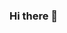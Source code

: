 ### Hi there 👋

<!--
**homgorn/homgorn** is a ✨ _special_ ✨ repository because its `README.md` (this file) appears on your GitHub profile.

Here are some ideas to get you started:

- 🔭 I’m currently working on ...
- 🌱 I’m currently learning ...
- 👯 I’m looking to collaborate on ...
- 🤔 I’m looking for help with ...
- 💬 Ask me about ...
- 📫 How to reach me: ...
- 😄 Pronouns: ...
- ⚡ Fun fact: ...
<div>
    <table cellspacing="0" cellpadding="0" style="border-collapse:collapse;">
        <tbody>
            <tr>
                <td colspan="4" style="width:481.9pt; vertical-align:top;">
                    <p style="margin-top:0pt; margin-bottom:0pt; widows:0; orphans:0; font-size:25pt;"><strong><span style="font-family:Arial;">Леонид Д&nbsp;</span></strong></p>
                    <p style="margin-top:0pt; margin-bottom:0pt; line-height:13pt; widows:0; orphans:0;"><span style="font-family:Arial; font-size:9pt;">Мужчина</span></p>
                    <p style="margin-top:0pt; margin-bottom:0pt; line-height:13pt; widows:0; orphans:0;"><span style="font-family:Arial; font-size:9pt;">&nbsp;</span></p>
                    <p style="margin-top:0pt; margin-bottom:0pt; line-height:13pt; widows:0; orphans:0;"><span style="font-family:Arial; font-size:9pt;">+7</span><span style="font-family:Arial; font-size:9pt;">&nbsp;</span><span style="font-family:Arial; font-size:9pt;">(950)</span><span style="font-family:Arial; font-size:9pt;">&nbsp;</span><span style="font-family:Arial; font-size:9pt;">8333412&nbsp;</span><span style="font-family:Arial; font-size:9pt; color:#aeaeae;">&mdash; Viber, WhatsApp</span></p>
                    <p style="margin-top:0pt; margin-bottom:0pt; line-height:13pt; widows:0; orphans:0;"><a href="mailto:refertur@yandex.ru" style="text-decoration:none;"><u><span style="font-family:Arial; font-size:9pt; color:#000000;">refertur@yandex.ru</span></u></a><span style="font-family:Arial; font-size:9pt;">&nbsp;</span><span style="font-family:Arial; font-size:9pt; color:#aeaeae;">&mdash; предпочитаемый способ связи</span></p>
                    <p style="margin-top:0pt; margin-bottom:0pt; line-height:13pt; widows:0; orphans:0;"><span style="font-family:Arial; font-size:9pt;">Skype: homgorn</span></p>
                    <p style="margin-top:0pt; margin-bottom:0pt; line-height:13pt; widows:0; orphans:0;"><span style="font-family:Arial; font-size:9pt;">Другой сайт: https://t.me/notview</span></p>
                    <p style="margin-top:0pt; margin-bottom:0pt; line-height:13pt; widows:0; orphans:0;"><span style="font-family:Arial; font-size:9pt;">&nbsp;</span></p>
                    <p style="margin-top:0pt; margin-bottom:0pt; line-height:13pt; widows:0; orphans:0;"><span style="font-family:Arial; font-size:9pt;">Проживает: Москва</span></p>
                    <p style="margin-top:0pt; margin-bottom:0pt; line-height:13pt; widows:0; orphans:0;"><span style="font-family:Arial; font-size:9pt;">Гражданство: Россия, есть разрешение на работу: Россия, Казахстан, Кыргызстан</span></p>
                    <p style="margin-top:0pt; margin-bottom:0pt; line-height:13pt; widows:0; orphans:0;"><span style="font-family:Arial; font-size:9pt;">Готов к переезду: Испания, Казахстан, Бишкек, Аргентина, Кипр, Таиланд, Акташ</span><span style="font-family:Arial; font-size:9pt;">&nbsp;</span><span style="font-family:Arial; font-size:9pt;">(Узбекистан), Армения, Шри-Ланка, ОАЭ, Россия, Индия, Португалия, Сербия, Греция, Мексика, Черногория, Монголия, Уругвай, Грузия, Индонезия, Турция, готов к командировкам</span></p>
                </td>
            </tr>
            <tr>
                <td colspan="4" style="width:481.9pt; vertical-align:top;">
                    <p style="margin-top:25pt; margin-bottom:7.5pt; widows:0; orphans:0; border-bottom:0.75pt solid #d8d8d8; font-size:11pt;"><span style="font-family:Arial; color:#aeaeae;">Желаемая должность и зарплата</span></p>
                </td>
            </tr>
            <tr>
                <td colspan="3" style="width:343.05pt; vertical-align:top;">
                    <p style="margin-top:0pt; margin-bottom:0pt; line-height:13pt; widows:0; orphans:0;"><strong><span style="font-family:Arial; font-size:12pt;">Web-разработчик WordPress, Webmaster, Developer ChatGPT, SEO специалист</span></strong></p>
                    <p style="margin-top:0pt; margin-bottom:0pt; line-height:13pt; widows:0; orphans:0;"><span style="font-family:Arial; font-size:9pt;">Специализации:</span><span style="font-family:Arial; font-size:9pt;">&nbsp;&nbsp;</span></p>
                    <p style="margin-top:0pt; margin-left:15pt; margin-bottom:0pt; line-height:13pt; widows:0; orphans:0;"><span style="font-family:Arial; font-size:9pt;">&mdash;</span><span style="font-family:Arial; font-size:9pt;">&nbsp;&nbsp;</span><span style="font-family:Arial; font-size:9pt;">Менеджер по продажам, менеджер по работе с клиентами</span></p>
                    <p style="margin-top:0pt; margin-left:15pt; margin-bottom:0pt; line-height:13pt; widows:0; orphans:0;"><span style="font-family:Arial; font-size:9pt;">&mdash;</span><span style="font-family:Arial; font-size:9pt;">&nbsp;&nbsp;</span><span style="font-family:Arial; font-size:9pt;">SMM-менеджер, контент-менеджер</span></p>
                    <p style="margin-top:0pt; margin-left:15pt; margin-bottom:0pt; line-height:13pt; widows:0; orphans:0;"><span style="font-family:Arial; font-size:9pt;">&mdash;</span><span style="font-family:Arial; font-size:9pt;">&nbsp;&nbsp;</span><span style="font-family:Arial; font-size:9pt;">Менеджер по маркетингу, интернет-маркетолог</span></p>
                    <p style="margin-top:0pt; margin-left:15pt; margin-bottom:0pt; line-height:13pt; widows:0; orphans:0;"><span style="font-family:Arial; font-size:9pt;">&mdash;</span><span style="font-family:Arial; font-size:9pt;">&nbsp;&nbsp;</span><span style="font-family:Arial; font-size:9pt;">Копирайтер, редактор, корректор</span></p>
                    <p style="margin-top:0pt; margin-left:15pt; margin-bottom:0pt; line-height:13pt; widows:0; orphans:0;"><span style="font-family:Arial; font-size:9pt;">&mdash;</span><span style="font-family:Arial; font-size:9pt;">&nbsp;&nbsp;</span><span style="font-family:Arial; font-size:9pt;">Программист, разработчик</span></p>
                    <p style="margin-top:0pt; margin-left:15pt; margin-bottom:0pt; line-height:13pt; widows:0; orphans:0;"><span style="font-family:Arial; font-size:9pt;">&nbsp;</span></p>
                    <p style="margin-top:0pt; margin-bottom:0pt; line-height:13pt; widows:0; orphans:0;"><span style="font-family:Arial; font-size:9pt;">Занятость: частичная занятость, проектная работа, стажировка</span></p>
                    <p style="margin-top:0pt; margin-bottom:0pt; line-height:13pt; widows:0; orphans:0;"><span style="font-family:Arial; font-size:9pt;">График работы: сменный график, гибкий график, удаленная работа, вахтовый метод</span></p>
                    <p style="margin-top:0pt; margin-bottom:0pt; line-height:13pt; widows:0; orphans:0;"><br><span style="font-family:Arial; font-size:9pt;">Желательное время в пути до работы: не имеет значения</span></p>
                </td>
                <td style="width:138.85pt; vertical-align:middle;">
                    <p style="margin-top:0pt; margin-bottom:0pt; text-align:right; widows:0; orphans:0; font-size:16pt;"><strong><span style="font-family:Arial;">10</span></strong><br><span style="font-family:Arial; font-size:9pt;">$</span></p>
                    <p style="margin-top:0pt; margin-bottom:0pt; text-align:right; widows:0; orphans:0; font-size:12pt;"><span style="font-family:Arial;">&nbsp;</span></p>
                </td>
            </tr>
            <tr>
                <td colspan="4" style="width:481.9pt; vertical-align:top;">
                    <p style="margin-top:25pt; margin-bottom:7.5pt; widows:0; orphans:0; border-bottom:0.75pt solid #d8d8d8; font-size:11pt;"><span style="font-family:Arial; color:#aeaeae;">Опыт работы &mdash;9 лет 9 месяцев</span></p>
                </td>
            </tr>
            <tr>
                <td style="width:70pt; vertical-align:top;">
                    <p style="margin-top:0pt; margin-bottom:0pt; line-height:11pt; widows:0; orphans:0;"><span style="font-family:Arial; font-size:8pt; color:#707070;">Март 2014 &mdash; настоящее время</span><br><span style="font-family:Arial; font-size:8pt; color:#707070;">9 лет 9 месяцев</span></p>
                </td>
                <td style="width:20pt; vertical-align:top;">
                    <p style="margin-top:0pt; margin-bottom:0pt; widows:0; orphans:0; font-size:12pt;"><span style="font-family:Arial;">&nbsp;</span></p>
                    <p style="margin-top:0pt; margin-bottom:0pt; widows:0; orphans:0; font-size:12pt;"><span style="font-family:Arial;">&nbsp;</span></p>
                </td>
                <td colspan="2" style="width:391.9pt; vertical-align:top;">
                    <p style="margin-top:0pt; margin-bottom:0pt; line-height:14pt; widows:0; orphans:0;"><strong><span style="font-family:Arial; font-size:12pt;">Refertur</span></strong></p>
                    <p style="margin-top:0pt; margin-bottom:3pt; line-height:13pt; widows:0; orphans:0;"><span style="font-family:Arial; font-size:12pt;">&nbsp;</span></p>
                    <p style="margin-top:3pt; margin-bottom:3pt; line-height:14pt; widows:0; orphans:0;"><span style="font-family:Arial; font-size:12pt;">Вебразработчик WordPress</span></p>
                    <p style="margin-top:3pt; margin-bottom:3pt; line-height:13pt; widows:0; orphans:0;"><span style="font-family:Arial; font-size:9pt;">За 8 лет создано более 100 сайтов на CMS Wordpress.</span><br><span style="font-family:Arial; font-size:9pt;">В приоритете почасовая оплата за услуги в зависиомости от задач. Работаю быстро.</span><br><br><span style="font-family:Arial; font-size:9pt;">Разработка в среде Zerocode (No code), что значительно снижает сроки и стоимость, а также позволяет максимально быстро создавать работающие MVP для тестирования:</span><br><br><span style="font-family:Arial; font-size:9pt;">- Агрегаторы, каталоги, листинги</span><br><span style="font-family:Arial; font-size:9pt;">- Интернет магазины</span><br><span style="font-family:Arial; font-size:9pt;">- AI автоперевод контента и метаданных на другие языки</span><br><span style="font-family:Arial; font-size:9pt;">- Автопостинг контента в любые социальные сети и мессенджеры</span><br><span style="font-family:Arial; font-size:9pt;">- Партнерские магазины, витрины, агрегаторы купонов и промокодов</span><br><span style="font-family:Arial; font-size:9pt;">- Размещение товаров и услуг в социальных сетях, маркетплейсах</span><br><span style="font-family:Arial; font-size:9pt;">- Поддержка и развитие существующих проектов</span><br><br><span style="font-family:Arial; font-size:9pt;">SEO:</span><br><br><span style="font-family:Arial; font-size:9pt;">- Сбор и кластеризация семантического ядра</span><br><span style="font-family:Arial; font-size:9pt;">- Внутренняя оптимизация&nbsp;</span><br><span style="font-family:Arial; font-size:9pt;">- Внутренняя и сквозная перелинковка</span><br><span style="font-family:Arial; font-size:9pt;">- Написание метатегов title, description, headings, alt</span><br><span style="font-family:Arial; font-size:9pt;">- Уникализация изображений, копирайтинг/рерайтинг текстов</span><br><span style="font-family:Arial; font-size:9pt;">- Lazy load видео и изображений</span><br><span style="font-family:Arial; font-size:9pt;">- Регистрация и настройка yandex webmaster, google search console, отправка страниц на переобход</span><br><span style="font-family:Arial; font-size:9pt;">- Установка и настройка yandex metrika, google analytics</span><br><span style="font-family:Arial; font-size:9pt;">- Создание xml, html карты сайта</span><br><span style="font-family:Arial; font-size:9pt;">- Настройка robots.txt</span><br><span style="font-family:Arial; font-size:9pt;">- Микроразметка Schema.org, Opengraph</span><br><span style="font-family:Arial; font-size:9pt;">- PageSpeed и Core Web Vitals</span><br><span style="font-family:Arial; font-size:9pt;">- Структурированные данные</span><br><span style="font-family:Arial; font-size:9pt;">- Линкбилдинг</span><br><span style="font-family:Arial; font-size:9pt;">- Оптимизация изображений</span><br><span style="font-family:Arial; font-size:9pt;">- SEO оптимизация сайтов на CMS 1с Битрикс</span><br><span style="font-family:Arial; font-size:9pt;">- Добавление мультиязычности&nbsp;</span><br><span style="font-family:Arial; font-size:9pt;">- Статейное продвижение</span><br><span style="font-family:Arial; font-size:9pt;">- Интеграция ChatGPT на любой сайт (поддомен или в папку) и в ботов телеграм - через API OpenAI (от $0.0004), API ChatGPT (от $0.0002) за 1000 токенов.</span><br><span style="font-family:Arial; font-size:9pt;">- Создание GPT ботов с контекстными promts (подсказками)</span><br><span style="font-family:Arial; font-size:9pt;">- Интеграция генератора изображений DALL-E, Stable Diffusion на сайты, боты в телеграм (от $0.016) за 1 генерацию.</span><br><span style="font-family:Arial; font-size:9pt;">- Нейрокопирайтинг GPT, создание грамотных promts (подсказки) для автоматического написания уникального контента с выгрузкой на сайты, маркетплейсы, соц. сети и тд. Форматы экспорта: ссылки или статические файлы: RSS, XML, YML, CSV и т.д.&nbsp;</span><br><br><span style="font-family:Arial; font-size:9pt;">Массовая загрузка любого контента в Wordpress или любую CMS - текстов, товаров, услуг, недвижимость, автомобили</span><span style="font-family:Arial; font-size:9pt;">&nbsp;&nbsp;</span><span style="font-family:Arial; font-size:9pt;">и т.д. в том числе уникальные, автоматически генерируемые тексты нейросетью OpenAI GPT-3 с последующей вычиткой и редактированием.&nbsp;</span><br><br><span style="font-family:Arial; font-size:9pt;">Выгрузки в:</span><br><br><span style="font-family:Arial; font-size:9pt;">- Маркетплейсы: (Wildberris, Ozon, Яндекс.Маркет,</span><span style="font-family:Arial; font-size:9pt;">&nbsp;&nbsp;</span><span style="font-family:Arial; font-size:9pt;">Сбермегамаркет, Aliexpress, Amazon, eBay, Etsy, Alibaba, Rakuten и т.д.)</span><br><span style="font-family:Arial; font-size:9pt;">- Яндекс.Бизнес: товары/услуги</span><br><span style="font-family:Arial; font-size:9pt;">- Яндекс: Турбо-страницы, товары</span><br><span style="font-family:Arial; font-size:9pt;">- Яндекс Вебмастер: товары</span><br><span style="font-family:Arial; font-size:9pt;">- Google Merchant Center: товары</span><br><span style="font-family:Arial; font-size:9pt;">- Facebook Commerce manager: товары</span><br><span style="font-family:Arial; font-size:9pt;">- Instagram shopping: товары</span><br><span style="font-family:Arial; font-size:9pt;">- Телеграм: бот-каталог услуг и товаров, магазин</span><br><span style="font-family:Arial; font-size:9pt;">- Вконтакте: товары/услуги</span><br><span style="font-family:Arial; font-size:9pt;">- Одноклассники: товары/услуги</span><br><span style="font-family:Arial; font-size:9pt;">- Юла: товары/услуги</span><br><span style="font-family:Arial; font-size:9pt;">- Авито: товары/услуги</span><br><span style="font-family:Arial; font-size:9pt;">- Viber: товары/услуги</span><br><span style="font-family:Arial; font-size:9pt;">- Агрегаторы: товары/услуги (Pulscen, Price.ru, Blizko,</span><span style="font-family:Arial; font-size:9pt;">&nbsp;&nbsp;</span><span style="font-family:Arial; font-size:9pt;">Cataloxy.ru, и тд)</span><br><span style="font-family:Arial; font-size:9pt;">- Размещение товаров на бирже импортозамещения etpgpb.ru b и других</span><br><span style="font-family:Arial; font-size:9pt;">- Интернет магазины, конструкторы сайтов (OpenCart, PrestaShop, Shopify, Webasyst, Tilda, Wix, Insales, Advantshop,</span><span style="font-family:Arial; font-size:9pt;">&nbsp;&nbsp;</span><span style="font-family:Arial; font-size:9pt;">и т.д.)</span><br><span style="font-family:Arial; font-size:9pt;">- 2Gis: товары/услуги</span><br><br><span style="font-family:Arial; font-size:9pt;">Скрапинг, парсинг: товаров, категорий, таблиц, листингов, прайс листов, каталогов. Конвертация из/в Excel, CSV, XML, YML, JSON</span><br><br><span style="font-family:Arial; font-size:9pt;">Выгрузка товаров с сайтов поставщиков (маркетплейсы,интернет магазины, опт, мелкий опт, дропшиппинг, совместные покупки и т.д.)</span><br><br><span style="font-family:Arial; font-size:9pt;">Выгрузки постов из социальных сетей.&nbsp;</span><br><br><span style="font-family:Arial; font-size:9pt;">Экспорт товаров в PDF, формирование каталогов, прайс листов для печати и оффлайн чтения с активными ссылками.</span><br><br><br><br><span style="font-family:Arial; font-size:9pt;">Безопасность:</span><br><br><span style="font-family:Arial; font-size:9pt;">- Настройка firewall</span><br><span style="font-family:Arial; font-size:9pt;">- Защита от подбора пароля и DDoS</span><br><span style="font-family:Arial; font-size:9pt;">- Защита от вирусов и контроль изменения ядра</span><br><span style="font-family:Arial; font-size:9pt;">- Резервное копирование и восстановление сайта</span><br><br><span style="font-family:Arial; font-size:9pt;">Настройка рекламы:&nbsp;</span><br><br><span style="font-family:Arial; font-size:9pt;">- Контекстная реклама (Yandex, Mail, Google, Bing)</span><br><span style="font-family:Arial; font-size:9pt;">- Реклама в социальных и сетях</span><br><span style="font-family:Arial; font-size:9pt;">- E-mail рассылки</span><br><span style="font-family:Arial; font-size:9pt;">- SMS рассылки</span><br><span style="font-family:Arial; font-size:9pt;">- Таргетинг</span><br><span style="font-family:Arial; font-size:9pt;">- Ретаргетинг</span><br><span style="font-family:Arial; font-size:9pt;">- Медийная реклама</span><br><span style="font-family:Arial; font-size:9pt;">- Продвижение и рассылки в мессенджерах</span><br><span style="font-family:Arial; font-size:9pt;">- Чат боты</span><br><span style="font-family:Arial; font-size:9pt;">- Автопостинг по расписанию новостей, товаров в социальные сети (Более 20)</span><br><span style="font-family:Arial; font-size:9pt;">- Партнерские программы, размещение офферов в партнерских сетях.&nbsp;</span><br><span style="font-family:Arial; font-size:9pt;">- Арбитраж трафика</span><br><br><span style="font-family:Arial; font-size:9pt;">В данный момент являюсь самозанятым.&nbsp;</span><br><br><span style="font-family:Arial; font-size:9pt;">Прошу по всем вопросам писать в Telegram: @notview</span><br><span style="font-family:Arial; font-size:12pt;">&nbsp;</span></p>
                </td>
            </tr>
            <tr>
                <td colspan="4" style="width:481.9pt; vertical-align:top;">
                    <p style="margin-top:25pt; margin-bottom:7.5pt; widows:0; orphans:0; border-bottom:0.75pt solid #d8d8d8; font-size:11pt;"><span style="font-family:Arial; color:#aeaeae;">Образование</span></p>
                </td>
            </tr>
            <tr>
                <td colspan="4" style="width:481.9pt; vertical-align:top;">
                    <p style="margin-top:0pt; margin-bottom:0pt; line-height:11pt; widows:0; orphans:0;"><span style="font-family:Arial; font-size:11pt;">Неоконченное высшее</span></p>
                </td>
            </tr>
            <tr>
                <td colspan="2" style="width:90pt; vertical-align:top;">
                    <p style="margin-top:0pt; margin-bottom:0pt; line-height:11pt; widows:0; orphans:0;"><span style="font-family:Arial; font-size:8pt; color:#707070;">2030</span></p>
                </td>
                <td colspan="2" style="width:391.9pt; vertical-align:top;">
                    <p style="margin-top:0pt; margin-bottom:0pt; line-height:14pt; widows:0; orphans:0;"><strong><span style="font-family:Arial; font-size:12pt;">Самоподготовка</span></strong></p>
                    <p style="margin-top:0pt; margin-bottom:0pt; line-height:13pt; widows:0; orphans:0;"><span style="font-family:Arial; font-size:12pt;">&nbsp;</span></p>
                </td>
            </tr>
            <tr>
                <td colspan="4" style="width:481.9pt; vertical-align:top;">
                    <p style="margin-top:25pt; margin-bottom:7.5pt; widows:0; orphans:0; border-bottom:0.75pt solid #d8d8d8; font-size:11pt;"><span style="font-family:Arial; color:#aeaeae;">Ключевые навыки</span></p>
                </td>
            </tr>
            <tr>
                <td colspan="2" style="width:90pt; vertical-align:top;">
                    <p style="margin-top:0pt; margin-bottom:0pt; line-height:11pt; widows:0; orphans:0;"><span style="font-family:Arial; font-size:8pt; color:#707070;">Знание языков</span></p>
                </td>
                <td colspan="2" style="width:391.9pt; vertical-align:top;">
                    <p style="margin-top:0pt; margin-bottom:0pt; line-height:13pt; widows:0; orphans:0;"><span style="font-family:Arial; font-size:9pt;">Русский&nbsp;</span><span style="font-family:Arial; font-size:9pt; color:#aeaeae;">&mdash; Родной</span></p>
                    <p style="margin-top:0pt; margin-bottom:0pt; line-height:13pt; widows:0; orphans:0;"><span style="font-family:Arial; font-size:9pt;">Английский&nbsp;</span><span style="font-family:Arial; font-size:9pt; color:#aeaeae;">&mdash; B1 &mdash; Средний</span></p>
                </td>
            </tr>
            <tr>
                <td colspan="2" style="width:90pt; vertical-align:top;">
                    <p style="margin-top:12.5pt; margin-bottom:0pt; line-height:11pt; widows:0; orphans:0;"><span style="font-family:Arial; font-size:8pt; color:#707070;">Навыки</span></p>
                </td>
                <td colspan="2" style="width:391.9pt; vertical-align:top;">
                    <p style="margin-top:12.5pt; margin-bottom:0pt; line-height:13pt; widows:0; orphans:0;"><span style="font-family:Arial; font-size:9pt; background-color:#e6e6e6;">Ответственность</span><span style="font-family:Arial; font-size:9pt;">&nbsp;&nbsp;</span><span style="font-family:Arial; font-size:9pt; background-color:#e6e6e6;">Целеустремленность</span><span style="font-family:Arial; font-size:9pt;">&nbsp;&nbsp;</span><span style="font-family:Arial; font-size:9pt; background-color:#e6e6e6;">Ориентация</span><span style="font-family:Arial; font-size:9pt; background-color:#e6e6e6;">&nbsp;</span><span style="font-family:Arial; font-size:9pt; background-color:#e6e6e6;">на</span><span style="font-family:Arial; font-size:9pt; background-color:#e6e6e6;">&nbsp;</span><span style="font-family:Arial; font-size:9pt; background-color:#e6e6e6;">результат</span><span style="font-family:Arial; font-size:9pt;">&nbsp;&nbsp;</span><span style="font-family:Arial; font-size:9pt; background-color:#e6e6e6;">Adobe</span><span style="font-family:Arial; font-size:9pt; background-color:#e6e6e6;">&nbsp;</span><span style="font-family:Arial; font-size:9pt; background-color:#e6e6e6;">Photoshop</span><span style="font-family:Arial; font-size:9pt;">&nbsp;&nbsp;</span><span style="font-family:Arial; font-size:9pt; background-color:#e6e6e6;">Обучение</span><span style="font-family:Arial; font-size:9pt; background-color:#e6e6e6;">&nbsp;</span><span style="font-family:Arial; font-size:9pt; background-color:#e6e6e6;">и</span><span style="font-family:Arial; font-size:9pt; background-color:#e6e6e6;">&nbsp;</span><span style="font-family:Arial; font-size:9pt; background-color:#e6e6e6;">развитие</span><span style="font-family:Arial; font-size:9pt;">&nbsp;&nbsp;</span><span style="font-family:Arial; font-size:9pt; background-color:#e6e6e6;">CorelDRAW</span><span style="font-family:Arial; font-size:9pt;">&nbsp;&nbsp;</span><span style="font-family:Arial; font-size:9pt; background-color:#e6e6e6;">Деловое</span><span style="font-family:Arial; font-size:9pt; background-color:#e6e6e6;">&nbsp;</span><span style="font-family:Arial; font-size:9pt; background-color:#e6e6e6;">общение</span><span style="font-family:Arial; font-size:9pt;">&nbsp;&nbsp;</span><span style="font-family:Arial; font-size:9pt; background-color:#e6e6e6;">Работа</span><span style="font-family:Arial; font-size:9pt; background-color:#e6e6e6;">&nbsp;</span><span style="font-family:Arial; font-size:9pt; background-color:#e6e6e6;">с</span><span style="font-family:Arial; font-size:9pt; background-color:#e6e6e6;">&nbsp;</span><span style="font-family:Arial; font-size:9pt; background-color:#e6e6e6;">большим</span><span style="font-family:Arial; font-size:9pt; background-color:#e6e6e6;">&nbsp;</span><span style="font-family:Arial; font-size:9pt; background-color:#e6e6e6;">объемом</span><span style="font-family:Arial; font-size:9pt; background-color:#e6e6e6;">&nbsp;</span><span style="font-family:Arial; font-size:9pt; background-color:#e6e6e6;">информации</span><span style="font-family:Arial; font-size:9pt;">&nbsp;&nbsp;</span><span style="font-family:Arial; font-size:9pt; background-color:#e6e6e6;">Управление</span><span style="font-family:Arial; font-size:9pt; background-color:#e6e6e6;">&nbsp;</span><span style="font-family:Arial; font-size:9pt; background-color:#e6e6e6;">проектами</span><span style="font-family:Arial; font-size:9pt;">&nbsp;&nbsp;</span><span style="font-family:Arial; font-size:9pt; background-color:#e6e6e6;">Деловая</span><span style="font-family:Arial; font-size:9pt; background-color:#e6e6e6;">&nbsp;</span><span style="font-family:Arial; font-size:9pt; background-color:#e6e6e6;">коммуникация</span><span style="font-family:Arial; font-size:9pt;">&nbsp;&nbsp;</span><span style="font-family:Arial; font-size:9pt; background-color:#e6e6e6;">Умение</span><span style="font-family:Arial; font-size:9pt; background-color:#e6e6e6;">&nbsp;</span><span style="font-family:Arial; font-size:9pt; background-color:#e6e6e6;">работать</span><span style="font-family:Arial; font-size:9pt; background-color:#e6e6e6;">&nbsp;</span><span style="font-family:Arial; font-size:9pt; background-color:#e6e6e6;">в</span><span style="font-family:Arial; font-size:9pt; background-color:#e6e6e6;">&nbsp;</span><span style="font-family:Arial; font-size:9pt; background-color:#e6e6e6;">команде</span><span style="font-family:Arial; font-size:9pt;">&nbsp;&nbsp;</span><span style="font-family:Arial; font-size:9pt; background-color:#e6e6e6;">Заключение</span><span style="font-family:Arial; font-size:9pt; background-color:#e6e6e6;">&nbsp;</span><span style="font-family:Arial; font-size:9pt; background-color:#e6e6e6;">договоров</span><span style="font-family:Arial; font-size:9pt;">&nbsp;&nbsp;</span><span style="font-family:Arial; font-size:9pt; background-color:#e6e6e6;">Навыки</span><span style="font-family:Arial; font-size:9pt; background-color:#e6e6e6;">&nbsp;</span><span style="font-family:Arial; font-size:9pt; background-color:#e6e6e6;">продаж</span><span style="font-family:Arial; font-size:9pt;">&nbsp;&nbsp;</span><span style="font-family:Arial; font-size:9pt; background-color:#e6e6e6;">Грамотность</span><span style="font-family:Arial; font-size:9pt;">&nbsp;&nbsp;</span><span style="font-family:Arial; font-size:9pt; background-color:#e6e6e6;">Организаторские</span><span style="font-family:Arial; font-size:9pt; background-color:#e6e6e6;">&nbsp;</span><span style="font-family:Arial; font-size:9pt; background-color:#e6e6e6;">навыки</span><span style="font-family:Arial; font-size:9pt;">&nbsp;&nbsp;</span><span style="font-family:Arial; font-size:9pt; background-color:#e6e6e6;">Деловая</span><span style="font-family:Arial; font-size:9pt; background-color:#e6e6e6;">&nbsp;</span><span style="font-family:Arial; font-size:9pt; background-color:#e6e6e6;">переписка</span><span style="font-family:Arial; font-size:9pt;">&nbsp;&nbsp;</span><span style="font-family:Arial; font-size:9pt; background-color:#e6e6e6;">Обучение</span><span style="font-family:Arial; font-size:9pt; background-color:#e6e6e6;">&nbsp;</span><span style="font-family:Arial; font-size:9pt; background-color:#e6e6e6;">персонала</span><span style="font-family:Arial; font-size:9pt;">&nbsp;&nbsp;</span><span style="font-family:Arial; font-size:9pt; background-color:#e6e6e6;">Cоциальная</span><span style="font-family:Arial; font-size:9pt; background-color:#e6e6e6;">&nbsp;</span><span style="font-family:Arial; font-size:9pt; background-color:#e6e6e6;">реклама</span><span style="font-family:Arial; font-size:9pt;">&nbsp;&nbsp;</span><span style="font-family:Arial; font-size:9pt; background-color:#e6e6e6;">Интернет-реклама</span><span style="font-family:Arial; font-size:9pt;">&nbsp;&nbsp;</span><span style="font-family:Arial; font-size:9pt; background-color:#e6e6e6;">Контекстная</span><span style="font-family:Arial; font-size:9pt; background-color:#e6e6e6;">&nbsp;</span><span style="font-family:Arial; font-size:9pt; background-color:#e6e6e6;">реклама</span><span style="font-family:Arial; font-size:9pt;">&nbsp;&nbsp;</span><span style="font-family:Arial; font-size:9pt; background-color:#e6e6e6;">Партнерские</span><span style="font-family:Arial; font-size:9pt; background-color:#e6e6e6;">&nbsp;</span><span style="font-family:Arial; font-size:9pt; background-color:#e6e6e6;">программы</span><span style="font-family:Arial; font-size:9pt; background-color:#e6e6e6;">&nbsp;</span><span style="font-family:Arial; font-size:9pt; background-color:#e6e6e6;">в</span><span style="font-family:Arial; font-size:9pt; background-color:#e6e6e6;">&nbsp;</span><span style="font-family:Arial; font-size:9pt; background-color:#e6e6e6;">социальных</span><span style="font-family:Arial; font-size:9pt; background-color:#e6e6e6;">&nbsp;</span><span style="font-family:Arial; font-size:9pt; background-color:#e6e6e6;">сетях</span><span style="font-family:Arial; font-size:9pt;">&nbsp;&nbsp;</span><span style="font-family:Arial; font-size:9pt; background-color:#e6e6e6;">Партнерский</span><span style="font-family:Arial; font-size:9pt; background-color:#e6e6e6;">&nbsp;</span><span style="font-family:Arial; font-size:9pt; background-color:#e6e6e6;">маркетинг</span><span style="font-family:Arial; font-size:9pt;">&nbsp;&nbsp;</span><span style="font-family:Arial; font-size:9pt; background-color:#e6e6e6;">B2B</span><span style="font-family:Arial; font-size:9pt; background-color:#e6e6e6;">&nbsp;</span><span style="font-family:Arial; font-size:9pt; background-color:#e6e6e6;">маркетинг</span><span style="font-family:Arial; font-size:9pt;">&nbsp;&nbsp;</span><span style="font-family:Arial; font-size:9pt; background-color:#e6e6e6;">Internet</span><span style="font-family:Arial; font-size:9pt; background-color:#e6e6e6;">&nbsp;</span><span style="font-family:Arial; font-size:9pt; background-color:#e6e6e6;">Marketing</span><span style="font-family:Arial; font-size:9pt;">&nbsp;&nbsp;</span><span style="font-family:Arial; font-size:9pt; background-color:#e6e6e6;">CorelDRAW</span><span style="font-family:Arial; font-size:9pt; background-color:#e6e6e6;">&nbsp;</span><span style="font-family:Arial; font-size:9pt; background-color:#e6e6e6;">Graphics</span><span style="font-family:Arial; font-size:9pt; background-color:#e6e6e6;">&nbsp;</span><span style="font-family:Arial; font-size:9pt; background-color:#e6e6e6;">Suite</span><span style="font-family:Arial; font-size:9pt;">&nbsp;&nbsp;</span><span style="font-family:Arial; font-size:9pt; background-color:#e6e6e6;">Поиск</span><span style="font-family:Arial; font-size:9pt; background-color:#e6e6e6;">&nbsp;</span><span style="font-family:Arial; font-size:9pt; background-color:#e6e6e6;">и</span><span style="font-family:Arial; font-size:9pt; background-color:#e6e6e6;">&nbsp;</span><span style="font-family:Arial; font-size:9pt; background-color:#e6e6e6;">привлечение</span><span style="font-family:Arial; font-size:9pt; background-color:#e6e6e6;">&nbsp;</span><span style="font-family:Arial; font-size:9pt; background-color:#e6e6e6;">клиентов</span><span style="font-family:Arial; font-size:9pt;">&nbsp;&nbsp;</span><span style="font-family:Arial; font-size:9pt; background-color:#e6e6e6;">CMS</span><span style="font-family:Arial; font-size:9pt; background-color:#e6e6e6;">&nbsp;</span><span style="font-family:Arial; font-size:9pt; background-color:#e6e6e6;">Wordpress</span><span style="font-family:Arial; font-size:9pt;">&nbsp;&nbsp;</span><span style="font-family:Arial; font-size:9pt; background-color:#e6e6e6;">Woocommerce</span></p>
                </td>
            </tr>
            <tr>
                <td colspan="4" style="width:481.9pt; vertical-align:top;">
                    <p style="margin-top:25pt; margin-bottom:7.5pt; widows:0; orphans:0; border-bottom:0.75pt solid #d8d8d8; font-size:11pt;"><span style="font-family:Arial; color:#aeaeae;">Опыт вождения</span></p>
                </td>
            </tr>
            <tr>
                <td colspan="4" style="width:481.9pt; vertical-align:top;">
                    <p style="margin-top:0pt; margin-bottom:5pt; line-height:14pt; widows:0; orphans:0;"><span style="font-family:Arial; font-size:9pt;">Права категории A, B</span></p>
                </td>
            </tr>
            <tr>
                <td colspan="4" style="width:481.9pt; vertical-align:top;">
                    <p style="margin-top:25pt; margin-bottom:7.5pt; widows:0; orphans:0; border-bottom:0.75pt solid #d8d8d8; font-size:11pt;"><span style="font-family:Arial; color:#aeaeae;">Дополнительная информация</span></p>
                </td>
            </tr>
            <tr>
                <td colspan="2" style="width:90pt; vertical-align:top;">
                    <p style="margin-top:0pt; margin-bottom:0pt; line-height:11pt; widows:0; orphans:0;"><span style="font-family:Arial; font-size:8pt; color:#707070;">Обо мне</span></p>
                </td>
                <td colspan="2" style="width:391.9pt; vertical-align:top;">
                    <p style="margin-top:0pt; margin-bottom:0pt; line-height:13pt; widows:0; orphans:0;"><span style="font-family:Arial; font-size:9pt;">Портфолио:</span><br><span style="font-family:Arial; font-size:9pt;">https://successturan.com Personal Travel Blog</span><br><span style="font-family:Arial; font-size:9pt;">https://nomad-stan.com Capsule Hostel Website</span><br><span style="font-family:Arial; font-size:9pt;">https://solo-express.ru - Интернет магазин посуды</span><br><span style="font-family:Arial; font-size:9pt;">https://цифра18.рф - Интернет магазин (каталог) типографии</span><br><span style="font-family:Arial; font-size:9pt;">https://ppsiz.ru Портал по обзорам старых и новых мест города Ижевск</span><br><span style="font-family:Arial; font-size:9pt;">https://tourexpert.club - Сайт турагентства</span><br><span style="font-family:Arial; font-size:9pt;">https://sol18.ru - Сайт Туроператора</span><br><span style="font-family:Arial; font-size:9pt;">https://yourguitar.ru - Интернет магазин производителя гитар</span><br><span style="font-family:Arial; font-size:9pt;">https://сухо-фрукт.рф - Сайт-визитка и интернет магазин сухофруктов</span><br><span style="font-family:Arial; font-size:9pt;">https://musor18.ru - Сайт-визитка услуг вывоза мусора</span><br><span style="font-family:Arial; font-size:9pt;">https://переезд18.рф - Сайт-визитка услуг грузоперевозок</span><br><span style="font-family:Arial; font-size:9pt;">https://психолог-сентякова.рф - Сайт-визитка и интернет магазин услуг</span><br><span style="font-family:Arial; font-size:9pt;">https://travel.r00m.ru - Поисковик авиабилетов и отелей (Партнерский CPA White label TPO)</span><br><span style="font-family:Arial; font-size:9pt;">https://domain.r00m.ru - Каталог (магазин) доменов</span><br><br><span style="font-family:Arial; font-size:9pt;">И так далее.</span></p>
                </td>
            </tr>
            <tr style="height:0pt;">
                <td style="width:70pt;"><br></td>
                <td style="width:20pt;"><br></td>
                <td style="width:253.05pt;"><br></td>
                <td style="width:138.85pt;"><br></td>
            </tr>
        </tbody>
    </table>
    <p style="margin-top:0pt; margin-bottom:0pt;">&nbsp;</p>
    <div style="clear:both;">
        <p style="margin-top:0pt; margin-bottom:0pt; widows:0; orphans:0; font-size:8pt;"><span style="font-family:Arial; color:#bcbcbc;">Леонид Д</span><span style="font-family:Arial; color:#bcbcbc;">&nbsp;&nbsp;</span><span style="font-family:Arial; color:#bcbcbc;">&bull;</span><span style="font-family:Arial; color:#bcbcbc;">&nbsp;&nbsp;</span><span style="font-family:Arial; color:#bcbcbc;">Резюме обновлено 22 ноября 2023 в 15:57</span></p>
    </div>
</div>
<p style="bottom: 10px; right: 10px; position: absolute;"><a href="https://wordtohtml.net" target="_blank" style="font-size:11px; color: #d0d0d0;">Converted to HTML with WordToHTML.net</a></p>
